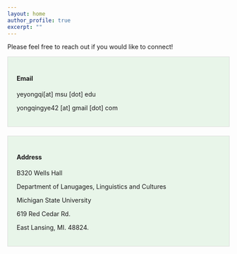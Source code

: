 ```yaml
---
layout: home
author_profile: true
excerpt: ""
---  
```


Please feel free to reach out if you would like to connect!

<div style="border: 1px solid #ddd; padding: 20px; background-color: #e8f5e9; margin-bottom: 20px;">
        <h4>Email</h4>
        <p>yeyongqi[at] msu [dot] edu</p>
        <p>yongqingye42 [at] gmail [dot] com</p>
    </div>
  <div style="border: 1px solid #ddd; padding: 20px; background-color: #e8f5e9;">
        <h4>Address</h4>
        <p> B320 Wells Hall</p>
        <p>Department of Lanugages, Linguistics and Cultures</p>
        <p>Michigan State University</p>
        <p>619 Red Cedar Rd.</p>
        <p>East Lansing, MI. 48824.</p>
    </div>
</div>

